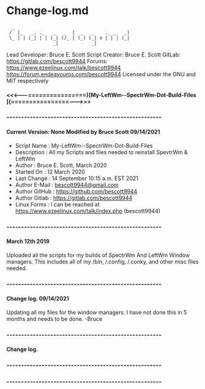 # Change-log.md
      _                                           
     /  |_   _. ._   _   _  |  _   _    ._ _   _| 
     \_ | | (_| | | (_| (/_ | (_) (_| o | | | (_| 
                     _|            _|             


 Lead Developer: Bruce E. Scott
 Script Creator: Bruce E. Scott
 GitLab: https://gitlab.com/bescott9944
 Forums: https://www.ezeelinux.com/talk/bescott9944
         https://forum.endeavouros.com/bescott9944
 Licensed under the GNU and MIT respectively


####   <<<---================}[My-LeftWm--SpectrWm-Dot-Build-Files ]{================--->>>

### -----------------------------------------------------

#### Current Version: None Modified by Bruce Scott 09/14/2021
* Script Name   : My-LeftWm--SpectrWm-Dot-Build-Files
* Description   : All my Scripts and files needed to reinstall SpevtrWm & LeftWm
* Author        : Bruce E. Scott, March 2020
* Started On    : 12 March 2020
* Last Change   : 14 September 10:15 a.m. EST 2021
* Author E-Mail : bescott9944@gmail.com
* Author GitHub : https://github.com/bescott9944
* Author Gitlab : https://gitlab.com/bescott9944
* Linux Forms   : I can be reached at https://www.ezeelinux.com/talk/index.php (bescott9944)
### -----------------------------------------------------


#### March 12th 2019
Uploaded all the scripts for my builds of SpectrWm
And LeftWm Window managers. This includes all of my /bin,
/.config, /.conky, and other misc files needed.

### -----------------------------------------------------

#### Change log. 09/14/2021
Updating all my files for the window managers. I have not done this
in 5 months and needs to be done. -Bruce
### -----------------------------------------------------

#### Change log.

### -----------------------------------------------------

### -----------------------------------------------------
